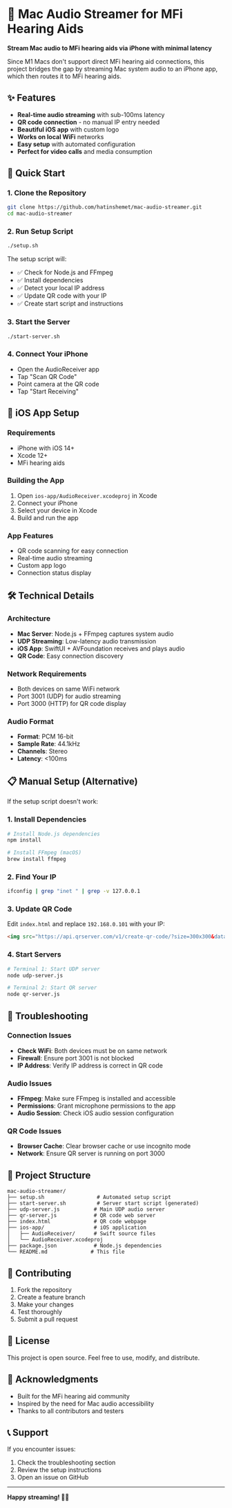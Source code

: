 # 🎵 Mac Audio Streamer for MFi Hearing Aids

**Stream Mac audio to MFi hearing aids via iPhone with minimal latency**

Since M1 Macs don't support direct MFi hearing aid connections, this project bridges the gap by streaming Mac system audio to an iPhone app, which then routes it to MFi hearing aids.

## ✨ Features

- **Real-time audio streaming** with sub-100ms latency
- **QR code connection** - no manual IP entry needed
- **Beautiful iOS app** with custom logo
- **Works on local WiFi** networks
- **Easy setup** with automated configuration
- **Perfect for video calls** and media consumption

## 🚀 Quick Start

### 1. Clone the Repository
```bash
git clone https://github.com/hatinshemet/mac-audio-streamer.git
cd mac-audio-streamer
```

### 2. Run Setup Script
```bash
./setup.sh
```

The setup script will:
- ✅ Check for Node.js and FFmpeg
- ✅ Install dependencies
- ✅ Detect your local IP address
- ✅ Update QR code with your IP
- ✅ Create start script and instructions

### 3. Start the Server
```bash
./start-server.sh
```

### 4. Connect Your iPhone
- Open the AudioReceiver app
- Tap "Scan QR Code"
- Point camera at the QR code
- Tap "Start Receiving"

## 📱 iOS App Setup

### Requirements
- iPhone with iOS 14+
- Xcode 12+
- MFi hearing aids

### Building the App
1. Open `ios-app/AudioReceiver.xcodeproj` in Xcode
2. Connect your iPhone
3. Select your device in Xcode
4. Build and run the app

### App Features
- QR code scanning for easy connection
- Real-time audio streaming
- Custom app logo
- Connection status display

## 🛠️ Technical Details

### Architecture
- **Mac Server**: Node.js + FFmpeg captures system audio
- **UDP Streaming**: Low-latency audio transmission
- **iOS App**: SwiftUI + AVFoundation receives and plays audio
- **QR Code**: Easy connection discovery

### Network Requirements
- Both devices on same WiFi network
- Port 3001 (UDP) for audio streaming
- Port 3000 (HTTP) for QR code display

### Audio Format
- **Format**: PCM 16-bit
- **Sample Rate**: 44.1kHz
- **Channels**: Stereo
- **Latency**: <100ms

## 📋 Manual Setup (Alternative)

If the setup script doesn't work:

### 1. Install Dependencies
```bash
# Install Node.js dependencies
npm install

# Install FFmpeg (macOS)
brew install ffmpeg
```

### 2. Find Your IP
```bash
ifconfig | grep "inet " | grep -v 127.0.0.1
```

### 3. Update QR Code
Edit `index.html` and replace `192.168.0.101` with your IP:
```html
<img src="https://api.qrserver.com/v1/create-qr-code/?size=300x300&data=YOUR_IP:3001&v=2">
```

### 4. Start Servers
```bash
# Terminal 1: Start UDP server
node udp-server.js

# Terminal 2: Start QR server
node qr-server.js
```

## 🔧 Troubleshooting

### Connection Issues
- **Check WiFi**: Both devices must be on same network
- **Firewall**: Ensure port 3001 is not blocked
- **IP Address**: Verify IP address is correct in QR code

### Audio Issues
- **FFmpeg**: Make sure FFmpeg is installed and accessible
- **Permissions**: Grant microphone permissions to the app
- **Audio Session**: Check iOS audio session configuration

### QR Code Issues
- **Browser Cache**: Clear browser cache or use incognito mode
- **Network**: Ensure QR server is running on port 3000

## 📁 Project Structure

```
mac-audio-streamer/
├── setup.sh                 # Automated setup script
├── start-server.sh          # Server start script (generated)
├── udp-server.js           # Main UDP audio server
├── qr-server.js            # QR code web server
├── index.html              # QR code webpage
├── ios-app/                # iOS application
│   ├── AudioReceiver/      # Swift source files
│   └── AudioReceiver.xcodeproj
├── package.json            # Node.js dependencies
└── README.md              # This file
```

## 🤝 Contributing

1. Fork the repository
2. Create a feature branch
3. Make your changes
4. Test thoroughly
5. Submit a pull request

## 📄 License

This project is open source. Feel free to use, modify, and distribute.

## 🙏 Acknowledgments

- Built for the MFi hearing aid community
- Inspired by the need for Mac audio accessibility
- Thanks to all contributors and testers

## 📞 Support

If you encounter issues:
1. Check the troubleshooting section
2. Review the setup instructions
3. Open an issue on GitHub

---

**Happy streaming! 🎵📱**